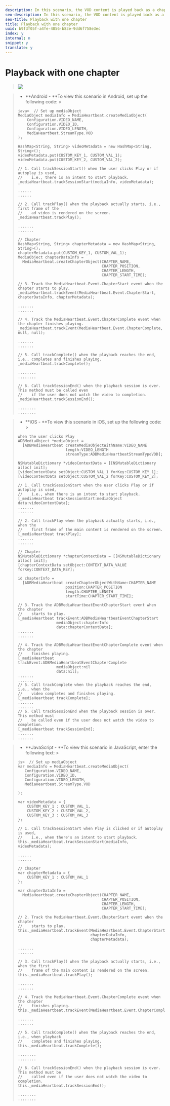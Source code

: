 ```yaml
---
description: In this scenario, the VOD content is played back as a chapter.
seo-description: In this scenario, the VOD content is played back as a chapter.
seo-title: Playback with one chapter
title: Playback with one chapter
uuid: b9f3f05f-a4fe-4856-b83e-9dd6f758e3ec
index: y
internal: n
snippet: y
translate: y
---
```


# Playback with one chapter


><a id="fig_553EA0F2821440EBB39353F627463913"></a> ![](../../../assets/chapter-regular-playback.png) 

>
>* **Android - **To view this scenario in Android, set up the following code: >
>  ```
>  java>  // Set up mediaObject 
>  MediaObject mediaInfo = MediaHeartbeat.createMediaObject( 
>      Configuration.VIDEO_NAME,  
>      Configuration.VIDEO_ID,  
>      Configuration.VIDEO_LENGTH,  
>      MediaHeartbeat.StreamType.VOD 
>  ); 
>   
>  HashMap<String, String> videoMetadata = new HashMap<String, String>(); 
>  videoMetadata.put(CUSTOM_KEY_1, CUSTOM_VAL_1); 
>  videoMetadata.put(CUSTOM_KEY_2, CUSTOM_VAL_2); 
>   
>  // 1. Call trackSessionStart() when the user clicks Play or if autoplay is used,  
>  //    i.e., there is an intent to start playback.  
>  _mediaHeartbeat.trackSessionStart(mediaInfo, videoMetadata); 
>   
>  ...... 
>  ...... 
>   
>  // 2. Call trackPlay() when the playback actually starts, i.e., first frame of the  
>  //    ad video is rendered on the screen. 
>  _mediaHeartbeat.trackPlay(); 
>   
>  ....... 
>  ....... 
>   
>  // Chapter 
>  HashMap<String, String> chapterMetadata = new HashMap<String, String>(); 
>  chapterMetadata.put(CUSTOM_KEY_1, CUSTOM_VAL_1); 
>  MediaObject chapterDataInfo =  
>    MediaHeartbeat.createChapterObject(CHAPTER_NAME,  
>                                       CHAPTER_POSITION,  
>                                       CHAPTER_LENGTH,  
>                                       CHAPTER_START_TIME); 
>   
>  // 3. Track the MediaHeartbeat.Event.ChapterStart event when the chapter starts to play.  
>  _mediaHeartbeat.trackEvent(MediaHeartbeat.Event.ChapterStart, chapterDataInfo, chapterMetadata); 
>   
>  ....... 
>  ....... 
>   
>  // 4. Track the MediaHeartbeat.Event.ChapterComplete event when the chapter finishes playing. 
>  _mediaHeartbeat.trackEvent(MediaHeartbeat.Event.ChapterComplete, null, null); 
>   
>  ....... 
>  ....... 
>   
>  // 5. Call trackComplete() when the playback reaches the end, i.e., completes and finishes playing. 
>  _mediaHeartbeat.trackComplete(); 
>   
>  ........ 
>  ........ 
>   
>  // 6. Call trackSessionEnd() when the playback session is over. This method must be called even  
>  //    if the user does not watch the video to completion.  
>  _mediaHeartbeat.trackSessionEnd(); 
>   
>  ........ 
>  ........ 
>  
>  ```


>* **iOS - **To view this scenario in iOS, set up the following code: >
>  ```
>  when the user clicks Play 
>  ADBMediaObject *mediaObject =  
>    [ADBMediaHeartbeat createMediaObjectWithName:VIDEO_NAME  
>                       length:VIDEO_LENGTH  
>                       streamType:ADBMediaHeartbeatStreamTypeVOD]; 
>      
>  NSMutableDictionary *videoContextData = [[NSMutableDictionary alloc] init]; 
>  [videoContextData setObject:CUSTOM_VAL_1 forKey:CUSTOM_KEY_1]; 
>  [videoContextData setObject:CUSTOM_VAL_2 forKey:CUSTOM_KEY_2]; 
>     
>  // 1. Call trackSessionStart when the user clicks Play or if autoplay is used,  
>  //    i.e., when there is an intent to start playback. 
>  [_mediaHeartbeat trackSessionStart:mediaObject data:videoContextData]; 
>  ....... 
>  ....... 
>    
>  // 2. Call trackPlay when the playback actually starts, i.e., when the  
>  //    first frame of the main content is rendered on the screen. 
>  [_mediaHeartbeat trackPlay]; 
>  ....... 
>  ....... 
>    
>  // Chapter 
>  NSMutableDictionary *chapterContextData = [[NSMutableDictionary alloc] init]; 
>  [chapterContextData setObject:CONTEXT_DATA_VALUE forKey:CONTEXT_DATA_KEY]; 
>    
>  id chapterInfo =  
>    [ADBMediaHeartbeat createChapterObjectWithName:CHAPTER_NAME  
>                       position:CHAPTER_POSITION  
>                       length:CHAPTER_LENGTH  
>                       startTime:CHAPTER_START_TIME]; 
>        
>  // 3. Track the ADBMediaHeartbeatEventChapterStart event when the chapter  
>  //    starts to play. 
>  [_mediaHeartbeat trackEvent:ADBMediaHeartbeatEventChapterStart  
>                   mediaObject:chapterInfo  
>                   data:chapterContextData]; 
>  ....... 
>  ....... 
>    
>  // 4. Track the ADBMediaHeartbeatEventChapterComplete event when the chapter  
>  //    finishes playing. 
>  [_mediaHeartbeat trackEvent:ADBMediaHeartbeatEventChapterComplete  
>                   mediaObject:nil  
>                   data:nil];  
>  ....... 
>  ....... 
>  // 5. Call trackComplete when the playback reaches the end, i.e., when the  
>  //    video completes and finishes playing. 
>  [_mediaHeartbeat trackComplete]; 
>  ....... 
>  ....... 
>  // 6. Call trackSessionEnd when the playback session is over. This method must  
>  //    be called even if the user does not watch the video to completion. 
>  [_mediaHeartbeat trackSessionEnd]; 
>  ....... 
>  ....... 
>  
>  ```


>* **JavaScript - **To view this scenario in JavaScript, enter the following text: >
>  ```
>  js>  // Set up mediaObject 
>  var mediaInfo = MediaHeartbeat.createMediaObject( 
>     Configuration.VIDEO_NAME,  
>     Configuration.VIDEO_ID,  
>     Configuration.VIDEO_LENGTH,  
>     MediaHeartbeat.StreamType.VOD 
>   
>  ); 
>   
>  var videoMetadata = { 
>      CUSTOM_KEY_1 : CUSTOM_VAL_1,  
>      CUSTOM_KEY_2 : CUSTOM_VAL_2,  
>      CUSTOM_KEY_3 : CUSTOM_VAL_3 
>  }; 
>   
>  // 1. Call trackSessionStart when Play is clicked or if autoplay is used,  
>  //    i.e., when there's an intent to start playback. 
>  this._mediaHeartbeat.trackSessionStart(mediaInfo, videoMetadata); 
>   
>  ...... 
>  ...... 
>   
>  // Chapter 
>  var chapterMetadata = { 
>      CUSTOM_KEY_1 : CUSTOM_VAL_1 
>  }; 
>   
>  var chapterDataInfo =  
>    MediaHeartbeat.createChapterObject(CHAPTER_NAME,  
>                                       CHAPTER_POSITION,  
>                                       CHAPTER_LENGTH,  
>                                       CHAPTER_START_TIME); 
>   
>  // 2. Track the MediaHeartbeat.Event.ChapterStart event when the chapter  
>  //    starts to play. 
>  this._mediaHeartbeat.trackEvent(MediaHeartbeat.Event.ChapterStart,  
>                                  chapterDataInfo,  
>                                  chapterMetadata); 
>   
>  ....... 
>  ....... 
>   
>  // 3. Call trackPlay() when the playback actually starts, i.e., when the first  
>  //    frame of the main content is rendered on the screen. 
>  this._mediaHeartbeat.trackPlay(); 
>   
>  ....... 
>  ....... 
>   
>  // 4. Track the MediaHeartbeat.Event.ChapterComplete event when the chapter  
>  //    finishes playing. 
>  this._mediaHeartbeat.trackEvent(MediaHeartbeat.Event.ChapterComplete); 
>   
>  ....... 
>  ....... 
>   
>  // 5. Call trackComplete() when the playback reaches the end, i.e., when playback   
>  //    completes and finishes playing. 
>  this._mediaHeartbeat.trackComplete(); 
>   
>  ........ 
>  ........ 
>   
>  // 6. Call trackSessionEnd() when the playback session is over. This method must be  
>  //    called even if the user does not watch the video to completion. 
>  this._mediaHeartbeat.trackSessionEnd(); 
>   
>  ........ 
>  ........ 
>  
>  ```



